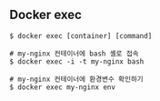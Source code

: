 ## Docker exec
```.shell
$ docker exec [container] [command]

# my-nginx 컨테이너에 bash 셸로 접속
$ docker exec -i -t my-nginx bash

# my-nginx 컨테이너에 환경변수 확인하기
$ docker exec my-nginx env
```
